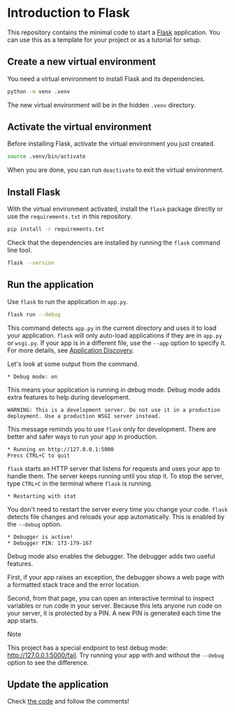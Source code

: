 # Introduction to Flask

This repository contains the minimal code to start a
[Flask](https://flask.palletsprojects.com/en/stable/) application. You can use
this as a template for your project or as a tutorial for setup.

## Create a new virtual environment

You need a virtual environment to install Flask and its dependencies.

```sh
python -m venv .venv
```

The new virtual environment will be in the hidden `.venv` directory.

## Activate the virtual environment

Before installing Flask, activate the virtual environment you just created.

```sh
source .venv/bin/activate
```

When you are done, you can run `deactivate` to exit the virtual environment.

## Install Flask

With the virtual environment activated, install the `flask` package directly or
use the `requirements.txt` in this repository.

```sh
pip install -r requirements.txt
```

Check that the dependencies are installed by running the `flask` command line
tool.

```sh
flask --version
```

## Run the application

Use `flask` to run the application in `app.py`.

```sh
flask run --debug
```

This command detects `app.py` in the current directory and uses it to load your
application. `flask` will only auto-load applications if they are in `app.py` or
`wsgi.py`. If your app is in a different file, use the `--app` option to specify
it. For more details, see [Application
Discovery](https://flask.palletsprojects.com/en/stable/cli/#application-discovery).

Let's look at some output from the command.

```
* Debug mode: on
```

This means your application is running in debug mode. Debug mode adds extra
features to help during development.

```
WARNING: This is a development server. Do not use it in a production deployment. Use a production WSGI server instead.
```

This message reminds you to use `flask` only for development. There are better
and safer ways to run your app in production.

```
* Running on http://127.0.0.1:5000
Press CTRL+C to quit
```

`flask` starts an HTTP server that listens for requests and uses your app to
handle them. The server keeps running until you stop it. To stop the server,
type `CTRL+C` in the terminal where `flask` is running.

```
* Restarting with stat
```

You don't need to restart the server every time you change your code. `flask`
detects file changes and reloads your app automatically. This is enabled by the
`--debug` option.

```
* Debugger is active!
* Debugger PIN: 173-179-167
```

Debug mode also enables the debugger. The debugger adds two useful features.

First, if your app raises an exception, the debugger shows a web page with a
formatted stack trace and the error location.

Second, from that page, you can open an interactive terminal to inspect
variables or run code in your server. Because this lets anyone run code on your
server, it is protected by a PIN. A new PIN is generated each time the app
starts.

> [!NOTE]
> This project has a special endpoint to test debug mode:
> http://127.0.0.1:5000/fail. Try running your app with and without the `--debug`
> option to see the difference.

## Update the application

Check [the code](app.py) and follow the comments!
